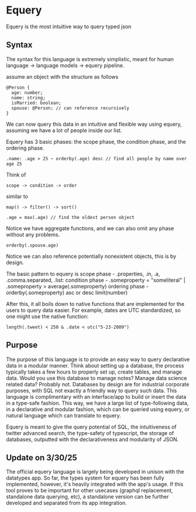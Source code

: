 # Equery

Equery is the most intuitive way to query typed json

## Syntax

The syntax for this language is extremely simplistic, meant for human language -> language models -> equery pipeline.

assume an object with the structure as follows

```
@Person {
  age: number;
  name: string;
  isMarried: boolean;
  spouse: @Person; // can reference recursively
}
```

We can now query this data in an intuitive and flexible way using equery, assuming we have a lot of people inside our list.

Equery has 3 basic phases: the scope phase, the condition phase, and the ordering phase.

```
.name: .age > 25 ~ orderby(.age) desc // find all people by name over age 25
```

Think of 
```
scope -> condition -> order
```

similar to
```
map() -> filter() -> sort()
```


```
.age = max(.age) // find the oldest person object
```
Notice we have aggregate functions, and we can also omit any phase without any problems.

```
orderby(.spouse.age)
```
Notice we can also reference potentially nonexistent objects, this is by design.

The basic pattern to equery is
scope phase - .properties, .in, .a, .comma.separated, .list:
condition phase - .someproperty = "someliteral" | .someproperty > average(.someproperty)
ordering phase - orderby(.someproperty) asc or desc limit(number)

After this, it all boils down to native functions that are implemented for the users to query data easier.
For example, dates are UTC standardized, so one might use the native function:
```
length(.tweet) < 250 & .date < utc("5-23-2009")
```

## Purpose

The purpose of this language is to provide an easy way to query declarative data in a modular manner. Think about setting up a database, the process typically takes a few hours to properly set up, create tables, and manage data. Would you use this database to manage notes? Manage data science related data? Probably not. Databases by design are for industrial corporate purposes, with SQL not exactly a friendly way to query such data. This language is complimentary with an interface/app to build or insert the data in a type-safe fashion. This way, we have a large list of type-following data, in a declarative and modular fashion, which can be queried using equery, or natural language which can translate to equery.

Equery is meant to give the query potential of SQL, the intuitiveness of twitter advanced search, the type-safety of typescript, the storage of databases, outputted with the declarativeness and modularity of JSON.

## Update on 3/30/25

The official equery language is largely being developed in unison with the datatypes app. So far,
the types system for equery has been fully implemented, however, it's heavily integrated with the app's
usage. If this tool proves to be important for other usecases (graphql replacement, standalone data querying, etc), a standalone version can be further developed and separated from its app integration.

